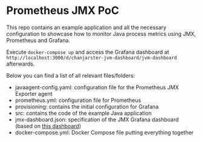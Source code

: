 # Prometheus JMX PoC

This repo contains an example application and all the necessary configuration to showcase how to monitor Java process metrics using JMX, Prometheus and Grafana.

Execute `docker-compose up` and access the Grafana dashboard at `http://localhost:3000/d/chanjarster-jvm-dashboard/jvm-dashboard` afterwards.

Below you can find a list of all relevant files/folders:

- javaagent-config.yaml: configuration file for the Prometheus JMX Exporter agent
- prometheus.yml: configuration file for Prometheus
- provisioning: contains the initial configuration for Grafana
- src: contains the code of the example Java application
- jmx-dashboard.json: specification of the JMX Grafana dashboard (based on [this dashboard](https://grafana.com/grafana/dashboards/8563))
- docker-compose.yml: Docker Compose file putting everything together
